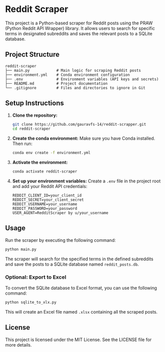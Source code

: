 # Reddit Scraper

This project is a Python-based scraper for Reddit posts using the PRAW (Python Reddit API Wrapper) library. It allows users to search for specific terms in designated subreddits and saves the relevant posts to a SQLite database.

## Project Structure

```
reddit-scraper
├── main.py            # Main logic for scraping Reddit posts
├── environment.yml    # Conda environment configuration
├── .env               # Environment variables (API keys and secrets)
├── README.md          # Project documentation
└── .gitignore         # Files and directories to ignore in Git
```

## Setup Instructions

1. **Clone the repository:**

   ```bash
   git clone https://github.com/gauravfs-14/reddit-scrapper.git
   cd reddit-scraper
   ```

2. **Create the conda environment:**
   Make sure you have Conda installed. Then run:

   ```bash
   conda env create -f environment.yml
   ```

3. **Activate the environment:**

   ```bash
   conda activate reddit-scraper
   ```

4. **Set up your environment variables:**
   Create a `.env` file in the project root and add your Reddit API credentials:
   ```
   REDDIT_CLIENT_ID=your_client_id
   REDDIT_SECRET=your_client_secret
   REDDIT_USERNAME=your_username
   REDDIT_PASSWORD=your_password
   USER_AGENT=RedditScraper by u/your_username
   ```

## Usage

Run the scraper by executing the following command:

```bash
python main.py
```

The scraper will search for the specified terms in the defined subreddits and save the posts to a SQLite database named `reddit_posts.db`.

### Optional: Export to Excel

To convert the SQLite database to Excel format, you can use the following command:

```bash
python sqlite_to_xlx.py
```

This will create an Excel file named `.xlsx` containing all the scraped posts.

## License

This project is licensed under the MIT License. See the LICENSE file for more details.
